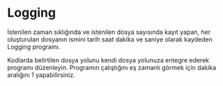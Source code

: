 # Logging
İstenilen zaman sıklığında ve istenilen dosya sayısında kayıt yapan, her oluşturulan dosyanın ismini tarih saat dakika ve saniye olarak kaydeden Logging programı.

Kodlarda belirtilen dosya yolunu kendi dosya yolunuza entegre ederek programı düzenleyin.
Programın çalıştığını eş zamanlı görmek için dakika aralığını 1 yapabilirsiniz.

